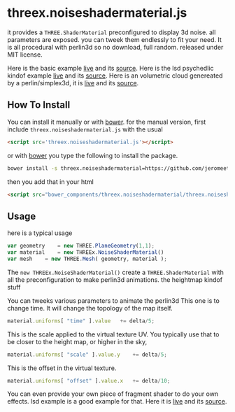 threex.noiseshadermaterial.js
=============================
it provides a ```THREE.ShaderMaterial``` preconfigured to display 3d noise.
all parameters are exposed. you can tweek them endlessly to fit your need.
It is all procedural with perlin3d so no download, full random.
released under MIT license.

Here is the basic example 
[live](http://jeromeetienne.github.io/jeromeetienne/threex/src/threex.noiseshadermaterial/examples/basic.html)
 and its 
[source](https://github.com/jeromeetienne/threex/blob/master/src/threex.noiseshadermaterial/examples/basic.html).
Here is the lsd psychedlic kindof example 
[live](http://jeromeetienne.github.io/jeromeetienne/threex/src/threex.noiseshadermaterial/examples/lsd.html)
 and its 
[source](http://github.com/jeromeetienne/threex/blob/master/src/threex.noiseshadermaterial/examples/lsd.html).
Here is an volumetric cloud genereated by a perlin/simplex3d, it is 
[live](http://jeromeetienne.github.io/jeromeetienne/threex/src/threex.noiseshadermaterial/examples/volumetric-cloud-procedural.html)
 and its 
[source](http://github.com/jeromeetienne/threex/blob/master/src/threex.noiseshadermaterial/examples/volumetric-cloud-procedural.html).

## How To Install

You can install it manually or with
[bower](http://bower.io/).
for the manual version, first include ```threex.noiseshadermaterial.js``` with the usual

```html
<script src='threex.noiseshadermaterial.js'></script>
```

or with
[bower](http://bower.io/) 
you type the following to install the package.

```bash
bower install -s threex.noiseshadermaterial=https://github.com/jeromeetienne/threex.noiseshadermaterial/archive/master.zip
```

then you add that in your html

```html
<script src="bower_components/threex.noiseshadermaterial/threex.noiseshadermaterial.js"></script>
```


## Usage

here is a typical usage

```javascript
var geometry	= new THREE.PlaneGeometry(1,1);
var material	= new THREEx.NoiseShaderMaterial()
var mesh	= new THREE.Mesh( geometry, material );
```

The ```new THREEx.NoiseShaderMaterial()``` create a ```THREE.ShaderMaterial```
with all the preconfiguration to make perlin3d animations.
the heightmap kindof stuff

You can tweeks various parameters to animate the perlin3d 
This one is to change time. It will change the topology of the map itself.

```javascript
material.uniforms[ "time" ].value	+= delta/5;
```

This is the scale applied to the virtual texture UV.
You typically use that to be closer to the height map, or higher in the sky,

```javascript
material.uniforms[ "scale" ].value.y	+= delta/5;
```

This is the offset in the virtual texture.

```javascript
material.uniforms[ "offset" ].value.x	+= delta/10;
```

You can even provide your own piece of fragment shader to do your own effects.
lsd example is a good example for that.
Here it is 
[live](http://jeromeetienne.github.io/jeromeetienne/threex/src/threex.noiseshadermaterial/examples/lsd.html)
 and its 
[source](http://github.com/jeromeetienne/threex/blob/master/src/threex.noiseshadermaterial/examples/lsd.html).

